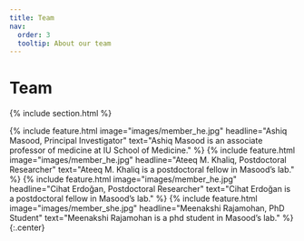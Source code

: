 ```yaml
---
title: Team
nav:
  order: 3
  tooltip: About our team
---
```


# <i class="fas fa-users"></i>Team

{% include section.html %}

{%
  include feature.html
  image="images/member_he.jpg"
  headline="Ashiq Masood, Principal Investigator"
  text="Ashiq Masood is an associate professor of medicine at IU School of Medicine."
%}
{%
  include feature.html
  image="images/member_he.jpg"
  headline="Ateeq M. Khaliq, Postdoctoral Researcher"
  text="Ateeq M. Khaliq is a postdoctoral fellow in Masood’s lab."
%}
{%
  include feature.html
  image="images/member_he.jpg"
  headline="Cihat Erdoğan, Postdoctoral Researcher"
  text="Cihat Erdoğan is a postdoctoral fellow in Masood’s lab."
%}
{%
  include feature.html
  image="images/member_she.jpg"
  headline="Meenakshi Rajamohan, PhD Student"
  text="Meenakshi Rajamohan is a phd student in Masood’s lab."
%}
{:.center}